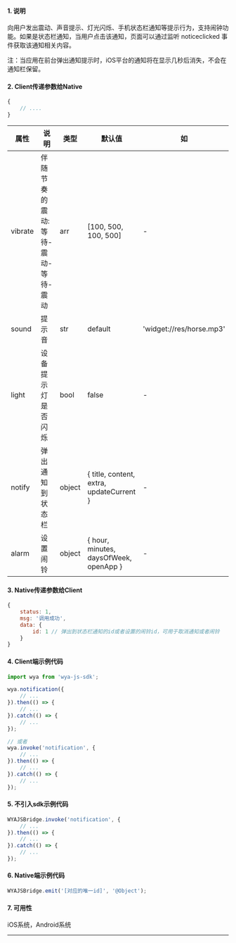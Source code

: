 #### 1. 说明

向用户发出震动、声音提示、灯光闪烁、手机状态栏通知等提示行为，支持闹钟功能。如果是状态栏通知，当用户点击该通知，页面可以通过监听 noticeclicked 事件获取该通知相关内容。

注：当应用在前台弹出通知提示时，iOS平台的通知将在显示几秒后消失，不会在通知栏保留。

#### 2. Client传递参数给Native

```javascript
{
	// ....
}
```


属性 | 说明 | 类型 | 默认值 | 如
---|---|---|---|---
vibrate | 伴随节奏的震动: 等待-震动-等待-震动 | arr | [100, 500, 100, 500] | -
sound | 提示音 | str | default | 'widget://res/horse.mp3'
light | 设备提示灯是否闪烁 | bool | false | -
notify | 弹出通知到状态栏 | object | { title, content, extra, updateCurrent } | -
alarm | 设置闹铃 | object | { hour, minutes, daysOfWeek, openApp } | -


#### 3. Native传递参数给Client

```javascript
{
	status: 1,
	msg: '调用成功',
	data: {
		id: 1 // 弹出到状态栏通知的id或者设置的闹铃id，可用于取消通知或者闹铃
	}
}
```

#### 4. Client端示例代码

```javascript
import wya from 'wya-js-sdk';

wya.notification({
	// ...
}).then(() => {
	// ...
}).catch(() => {
	// ...
});

// 或者
wya.invoke('notification', {
	// ...
}).then(() => {
	// ...
}).catch(() => {
	// ...
});
```

#### 5. 不引入sdk示例代码

```javascript
WYAJSBridge.invoke('notification', {
	// ...
}).then(() => {
	// ...
}).catch(() => {
	// ...
});
```

#### 6. Native端示例代码

```javascript
WYAJSBridge.emit('[对应的唯一id]', '@Object');
```

#### 7. 可用性

iOS系统，Android系统

---------

